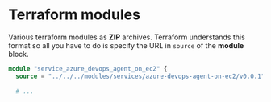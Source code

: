 # Terraform modules #
Various terraform modules as __ZIP__ archives. Terraform understands this format so all you have to do is specify the URL in ```source``` of the __module__ block.

```terraform
module "service_azure_devops_agent_on_ec2" {
  source = "../../../modules/services/azure-devops-agent-on-ec2/v0.0.1"
  
  # ...
```
